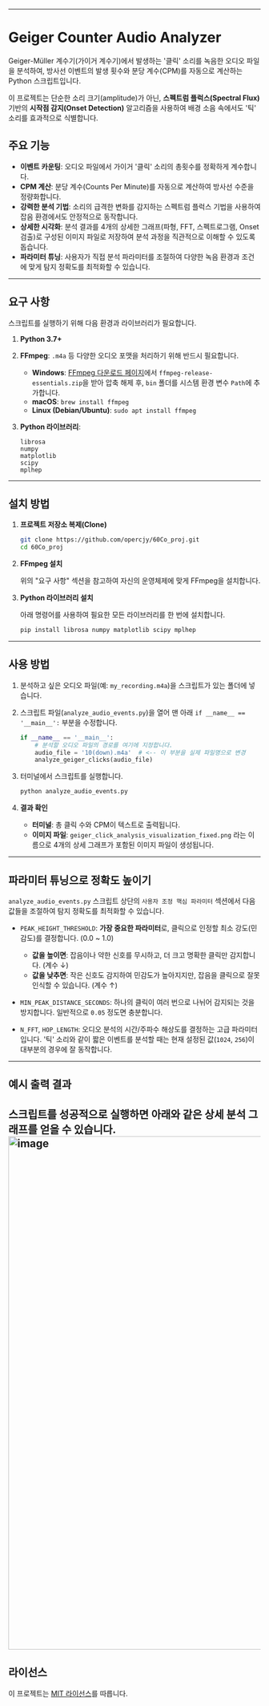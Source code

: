 -----

# Geiger Counter Audio Analyzer

[](https://www.python.org/)
[](https://opensource.org/licenses/MIT)

Geiger-Müller 계수기(가이거 계수기)에서 발생하는 '클릭' 소리를 녹음한 오디오 파일을 분석하여, 방사선 이벤트의 발생 횟수와 분당 계수(CPM)를 자동으로 계산하는 Python 스크립트입니다.

이 프로젝트는 단순한 소리 크기(amplitude)가 아닌, **스펙트럼 플럭스(Spectral Flux)** 기반의 **시작점 감지(Onset Detection)** 알고리즘을 사용하여 배경 소음 속에서도 '틱' 소리를 효과적으로 식별합니다.

## 주요 기능

  * **이벤트 카운팅**: 오디오 파일에서 가이거 '클릭' 소리의 총횟수를 정확하게 계수합니다.
  * **CPM 계산**: 분당 계수(Counts Per Minute)를 자동으로 계산하여 방사선 수준을 정량화합니다.
  * **강력한 분석 기법**: 소리의 급격한 변화를 감지하는 스펙트럼 플럭스 기법을 사용하여 잡음 환경에서도 안정적으로 동작합니다.
  * **상세한 시각화**: 분석 결과를 4개의 상세한 그래프(파형, FFT, 스펙트로그램, Onset 검출)로 구성된 이미지 파일로 저장하여 분석 과정을 직관적으로 이해할 수 있도록 돕습니다.
  * **파라미터 튜닝**: 사용자가 직접 분석 파라미터를 조절하여 다양한 녹음 환경과 조건에 맞게 탐지 정확도를 최적화할 수 있습니다.

-----

## 요구 사항

스크립트를 실행하기 위해 다음 환경과 라이브러리가 필요합니다.

1.  **Python 3.7+**

2.  **FFmpeg**: `.m4a` 등 다양한 오디오 포맷을 처리하기 위해 반드시 필요합니다.

      * **Windows**: [FFmpeg 다운로드 페이지](https://www.gyan.dev/ffmpeg/builds/)에서 `ffmpeg-release-essentials.zip`을 받아 압축 해제 후, `bin` 폴더를 시스템 환경 변수 `Path`에 추가합니다.
      * **macOS**: `brew install ffmpeg`
      * **Linux (Debian/Ubuntu)**: `sudo apt install ffmpeg`

3.  **Python 라이브러리**:

    ```
    librosa
    numpy
    matplotlib
    scipy
    mplhep
    ```

-----

## 설치 방법

1.  **프로젝트 저장소 복제(Clone)**

    ```bash
    git clone https://github.com/opercjy/60Co_proj.git
    cd 60Co_proj
    ```

2.  **FFmpeg 설치**

    위의 "요구 사항" 섹션을 참고하여 자신의 운영체제에 맞게 FFmpeg을 설치합니다.

3.  **Python 라이브러리 설치**

    아래 명령어를 사용하여 필요한 모든 라이브러리를 한 번에 설치합니다.

    ```bash
    pip install librosa numpy matplotlib scipy mplhep
    ```

-----

## 사용 방법

1.  분석하고 싶은 오디오 파일(예: `my_recording.m4a`)을 스크립트가 있는 폴더에 넣습니다.

2.  스크립트 파일(`analyze_audio_events.py`)을 열어 맨 아래 `if __name__ == '__main__':` 부분을 수정합니다.

    ```python
    if __name__ == '__main__':
        # 분석할 오디오 파일의 경로를 여기에 지정합니다.
        audio_file = '10(down).m4a'  # <-- 이 부분을 실제 파일명으로 변경
        analyze_geiger_clicks(audio_file)
    ```

3.  터미널에서 스크립트를 실행합니다.

    ```bash
    python analyze_audio_events.py
    ```

4.  **결과 확인**

      * **터미널**: 총 클릭 수와 CPM이 텍스트로 출력됩니다.
      * **이미지 파일**: `geiger_click_analysis_visualization_fixed.png` 라는 이름으로 4개의 상세 그래프가 포함된 이미지 파일이 생성됩니다.

-----

## 파라미터 튜닝으로 정확도 높이기

`analyze_audio_events.py` 스크립트 상단의 `사용자 조정 핵심 파라미터` 섹션에서 다음 값들을 조절하여 탐지 정확도를 최적화할 수 있습니다.

  * `PEAK_HEIGHT_THRESHOLD`: **가장 중요한 파라미터**로, 클릭으로 인정할 최소 강도(민감도)를 결정합니다. (0.0 \~ 1.0)

      * **값을 높이면**: 잡음이나 약한 신호를 무시하고, 더 크고 명확한 클릭만 감지합니다. (계수 ↓)
      * **값을 낮추면**: 작은 신호도 감지하여 민감도가 높아지지만, 잡음을 클릭으로 잘못 인식할 수 있습니다. (계수 ↑)

  * `MIN_PEAK_DISTANCE_SECONDS`: 하나의 클릭이 여러 번으로 나뉘어 감지되는 것을 방지합니다. 일반적으로 `0.05` 정도면 충분합니다.

  * `N_FFT`, `HOP_LENGTH`: 오디오 분석의 시간/주파수 해상도를 결정하는 고급 파라미터입니다. '틱' 소리와 같이 짧은 이벤트를 분석할 때는 현재 설정된 값(`1024`, `256`)이 대부분의 경우에 잘 동작합니다.

-----

## 예시 출력 결과

스크립트를 성공적으로 실행하면 아래와 같은 상세 분석 그래프를 얻을 수 있습니다.
<img width="914" height="1024" alt="image" src="https://github.com/user-attachments/assets/87ee0d27-183d-495e-8632-a798fede3cc9" />
-----

## 라이선스

이 프로젝트는 [MIT 라이선스](https://www.google.com/search?q=LICENSE)를 따릅니다.
